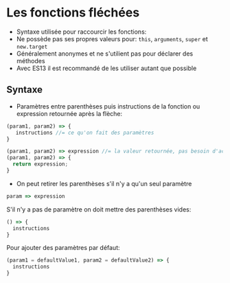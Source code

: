 # Les fonctions fléchées
- Syntaxe utilisée pour raccourcir les fonctions:
- Ne possède pas ses propres valeurs pour: ``this``, ``arguments``, ``super`` et ``new.target``
- Généralement anonymes et ne s'utilient pas pour déclarer des méthodes
- Avec ES13 il est recommandé de les utiliser autant que possible

## Syntaxe
- Paramètres entre parenthèses puis instructions de la fonction ou expression retournée après la flèche:
```js
(param1, param2) => {
   instructions //= ce qu'on fait des paramètres
}

(param1, param2) => expression //= la valeur retournée, pas besoin d'accolade lors d'une expression simple, équivalent à:
(param1, param2) => {
  return expression;
}
```

- On peut retirer les parenthèses s'il n'y a qu'un seul paramètre
```js
param => expression
```

S'il n'y a pas de paramètre on doit mettre des parenthèses vides:
```js
() => {
  instructions
}
```

Pour ajouter des paramètres par défaut:
```js
(param1 = defaultValue1, param2 = defaultValue2) => {
  instructions
}
```